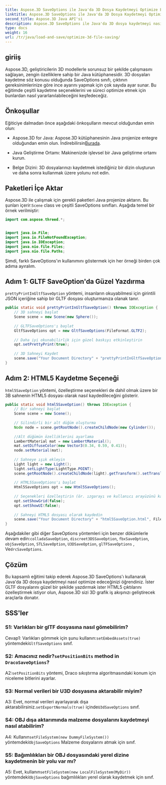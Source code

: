 ```yaml
---
title: Aspose.3D SaveOptions ile Java'da 3D Dosya Kaydetmeyi Optimize Edin
linktitle: Aspose.3D SaveOptions ile Java'da 3D Dosya Kaydetmeyi Optimize Edin
second_title: Aspose.3D Java API'si
description: Aspose.3D SaveOptions ile Java'da 3D dosya kaydetmeyi nasıl optimize edeceğinizi öğrenin. Performansı artırın ve çıktıları zahmetsizce özelleştirin.
type: docs
weight: 16
url: /tr/java/load-and-save/optimize-3d-file-saving/
---
```

## giriiş

Aspose.3D, geliştiricilerin 3D modellerle sorunsuz bir şekilde çalışmasını sağlayan, zengin özelliklere sahip bir Java kütüphanesidir. 3D dosyaları kaydetme söz konusu olduğunda SaveOptions sınıfı, çıktının gereksinimlerinize göre ince ayarını yapmak için çok sayıda ayar sunar. Bu eğitimde çeşitli kaydetme seçeneklerini ve süreci optimize etmek için bunlardan nasıl yararlanılabileceğini keşfedeceğiz.

## Önkoşullar

Eğiticiye dalmadan önce aşağıdaki önkoşulların mevcut olduğundan emin olun:

-  Aspose.3D for Java: Aspose.3D kütüphanesinin Java projenize entegre olduğundan emin olun. İndirebilirsin[Burada](https://releases.aspose.com/3d/java/).

- Java Geliştirme Ortamı: Makinenizde işlevsel bir Java geliştirme ortamı kurun.

- Belge Dizini: 3D dosyalarınızı kaydetmek istediğiniz bir dizin oluşturun ve daha sonra kullanmak üzere yolunu not edin.

## Paketleri İçe Aktar

 Aspose.3D ile çalışmak için gerekli paketleri Java projenize aktarın. Bu şunları içerir:`Scene` class ve çeşitli SaveOptions sınıfları. Aşağıda temel bir örnek verilmiştir:

```java
import com.aspose.threed.*;


import java.io.File;
import java.io.FileNotFoundException;
import java.io.IOException;
import java.nio.file.Files;
import java.nio.file.Paths;
```

Şimdi, farklı SaveOptions'ın kullanımını göstermek için her örneği birden çok adıma ayıralım.

## Adım 1: GLTF SaveOption'da Güzel Yazdırma

`prettyPrintInGltfSaveOption` yöntemi, insanların okuyabilmesi için girintili JSON içeriğine sahip bir GLTF dosyası oluşturmanıza olanak tanır.

```java
public static void prettyPrintInGltfSaveOption() throws IOException {
    // 3D sahneyi başlat
    Scene scene = new Scene(new Sphere());
    
    // GLTFSaveOptions'ı başlat
    GltfSaveOptions opt = new GltfSaveOptions(FileFormat.GLTF2);
    
    // Daha iyi okunabilirlik için güzel baskıyı etkinleştirin
    opt.setPrettyPrint(true);
    
    // 3D Sahneyi Kaydet
    scene.save("Your Document Directory" + "prettyPrintInGltfSaveOption.gltf", opt);
}
```

## Adım 2: HTML5 Kaydetme Seçeneği

`html5SaveOption` yöntemi, özelleştirme seçenekleri de dahil olmak üzere bir 3B sahnenin HTML5 dosyası olarak nasıl kaydedileceğini gösterir.

```java
public static void html5SaveOption() throws IOException {
    // Bir sahneyi başlat
    Scene scene = new Scene();
    
    // Silindirli bir alt düğüm oluşturma
    Node node = scene.getRootNode().createChildNode(new Cylinder());
    
    //Alt düğümün özelliklerini ayarlama
    LambertMaterial mat = new LambertMaterial();
    mat.setDiffuseColor(new Vector3(0.34, 0.59, 0.41));
    node.setMaterial(mat);
    
    // Sahneye ışık ekleyin
    Light light = new Light();
    light.setLightType(LightType.POINT);
    scene.getRootNode().createChildNode(light).getTransform().setTranslation(10, 0, 10);
    
    // HTML5SaveOptions'ı başlat
    Html5SaveOptions opt = new Html5SaveOptions();
    
    // Seçenekleri özelleştirin (ör. ızgarayı ve kullanıcı arayüzünü kapatın)
    opt.setShowGrid(false);
    opt.setShowUI(false);
    
    // Sahneyi HTML5 dosyası olarak kaydedin
    scene.save("Your Document Directory" + "html5SaveOption.html", FileFormat.HTML5);
}
```

 Aşağıdakiler gibi diğer SaveOptions yöntemleri için benzer dökümlerle devam edin:`colladaSaveOption`, `discreet3DSSaveOption`, `fbxSaveOption`, `objSaveOption`, `STLSaveOption`, `U3DSaveOption`, `glTFSaveOptions` , Ve`drcSaveOptions`.

## Çözüm

Bu kapsamlı eğitimi takip ederek Aspose.3D SaveOptions'ı kullanarak Java'da 3D dosya kaydetmeyi nasıl optimize edeceğinizi öğrendiniz. İster GLTF dosyalarını güzel bir şekilde yazdırmak ister HTML5 çıktılarını özelleştirmek istiyor olun, Aspose.3D sizi 3D grafik iş akışınızı geliştirecek araçlarla donatır.

## SSS'ler

### S1: Varlıkları bir glTF dosyasına nasıl gömebilirim?

 Cevap1: Varlıkları gömmek için şunu kullanın:`setEmbedAssets(true)` yöntemdeki`GltfSaveOptions` sınıf.

###  S2: Amacınız nedir?`setPositionBits` method in `DracoSaveOptions`?

 A2:`setPositionBits` yöntemi, Draco sıkıştırma algoritmasındaki konum için niceleme bitlerini ayarlar.

### S3: Normal verileri bir U3D dosyasına aktarabilir miyim?

 A3: Evet, normal verileri ayarlayarak dışa aktarabilirsiniz.`setExportNormals(true)` içinde`U3dSaveOptions` sınıf.

### S4: OBJ dışa aktarımında malzeme dosyalarını kaydetmeyi nasıl atabilirim?

A4: Kullanın`setFileSystem(new DummyFileSystem())` yöntemdeki`ObjSaveOptions` Malzeme dosyalarını atmak için sınıf.

### S5: Bağımlılıkları bir OBJ dosyasındaki yerel dizine kaydetmenin bir yolu var mı?

 A5: Evet, kullanın`setFileSystem(new LocalFileSystem(MyDir))` yöntemdeki`ObjSaveOptions` bağımlılıkları yerel olarak kaydetmek için sınıf.